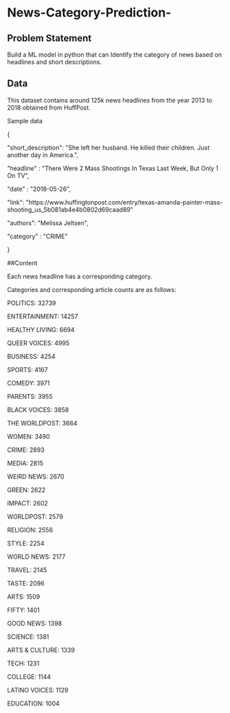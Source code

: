 # News-Category-Prediction-

## Problem Statement 
<p> Build a ML model in python that can Identify the category of news based on headlines and short descriptions.</p>

## Data 
<p>This dataset contains around 125k news headlines from the year 2013 to 2018 obtained from HuffPost.</p>

<p>Sample data</p>


<p>{<p/>
   <p> "short_description": "She left her husband. He killed their children. Just another day in America.",</p>
    <p>"headline" : "There Were 2 Mass Shootings In Texas Last Week, But Only 1 On TV",</p>
    <p>"date" : "2018-05-26",</p>
    <p>"link": "https://www.huffingtonpost.com/entry/texas-amanda-painter-mass-shooting_us_5b081ab4e4b0802d69caad89"</p>
    <p>"authors": "Melissa Jeltsen",</p>
    <p>"category" : "CRIME"<p/></P>
<p>}</p>

##Content
<p>Each news headline has a corresponding category.</p>

<p>Categories and corresponding article counts are as follows:</p>

   <p>POLITICS: 32739</p>
   <p>ENTERTAINMENT: 14257</p>
   <p>HEALTHY LIVING: 6694</p>
   <p>QUEER VOICES: 4995</p>
   <p>BUSINESS: 4254</p>
   <p>SPORTS: 4167</p>
   <p>COMEDY: 3971</p>
   <p>PARENTS: 3955</p>
   <p>BLACK VOICES: 3858</p>
   <p>THE WORLDPOST: 3664</p>
   <p>WOMEN: 3490</p>
   <p>CRIME: 2893</p>
   <p>MEDIA: 2815</p>
   <p>WEIRD NEWS: 2670</p>
   <p>GREEN: 2622</p>
   <p>IMPACT: 2602</p>
   <p>WORLDPOST: 2579</p>
   <p>RELIGION: 2556</p>
   <p>STYLE: 2254</p>
   <p>WORLD NEWS: 2177</p>
   <p>TRAVEL: 2145</p>
   <p>TASTE: 2096</p>
   <p>ARTS: 1509</p>
   <p>FIFTY: 1401</p>
   <p>GOOD NEWS: 1398</p>
   <p>SCIENCE: 1381</p>
   <p>ARTS & CULTURE: 1339</p>
   <p>TECH: 1231</p>
   <p>COLLEGE: 1144</p>
   <p>LATINO VOICES: 1129</p>
   <p>EDUCATION: 1004</p>
